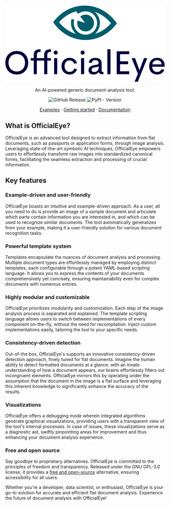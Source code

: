 <div align="center">

![OfficialEye logo](docs/assets/img/logo/logo_bg_light.svg)

An AI-powered generic document-analysis tool.

![GitHub Release](https://img.shields.io/github/v/release/ZeroBone/OfficialEye?label=latest%20release)
![PyPI - Version](https://img.shields.io/pypi/v/officialeye)

[Examples](https://officialeye.zerobone.net/usage/examples) · [Getting started](https://officialeye.zerobone.net/usage/getting-started) · [Documentation](https://officialeye.zerobone.net) 

</div>

## What is OfficialEye?

OfficialEye is an advanced tool designed to extract information from flat documents, such as passports or application forms, through image analysis. Leveraging state-of-the-art symbolic AI techniques, OfficialEye empowers users to effortlessly transform raw images into standardized canonical forms, facilitating the seamless extraction and processing of crucial information.

## Key features

### Example-driven and user-friendly

OfficialEye boasts an intuitive and example-driven approach. As a user, all you need to do is provide an image of a sample document and articulate which parts contain information you are interested in, and which can be used to recognize similar documents. The tool automatically generalizes from your example, making it a user-friendly solution for various document recognition tasks.

### Powerful template system

Templates encapsulate the nuances of document analysis and processing. Multiple document types are effortlessly managed by employing distinct templates, each configurable through a potent YAML-based scripting language. It allows you to express the contents of your documents comprehensively yet concisely, ensuring maintainability even for complex documents with numerous entries.

### Highly modular and customizable

OfficialEye prioritizes modularity and customization. Each step of the image analysis process is separated and explained. The template scripting language allows users to switch between implementations of every component on-the-fly, without the need for recompilation. Inject custom implementations easily, tailoring the tool to your specific needs.

### Consistency-driven detection

Out-of-the box, OfficialEye's supports an innovative consistency-driven detection approach, finely tuned for flat documents. Imagine the human ability to detect formatted documents at a glance: with an innate understanding of how a document appears, our brains effortlessly filters out incongruent elements. OfficialEye mirrors this by operating under the assumption that the document in the image is a flat surface and leveraging this inherent knowledge to significantly enhance the accuracy of the results.

### Visualizations

OfficialEye offers a debugging mode wherein integrated algorithms generate graphical visualizations, providing users with a transparent view of the tool's internal processes. In case of issues, these visualizations serve as a diagnostic aid, swiftly pinpointing areas for improvement and thus enhancing your document analysis experience.

### Free and open source

Say goodbye to proprietary alternatives. OfficialEye is committed to the principles of freedom and transparency. Released under the GNU GPL-3.0 license, it provides a [free and open-source](https://en.wikipedia.org/wiki/Free_and_open-source_software) alternative, ensuring accessibility for all users.


Whether you're a developer, data scientist, or enthusiast, OfficialEye is your go-to solution for accurate and efficient flat document analysis. Experience the future of document analysis with OfficialEye!

